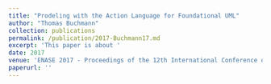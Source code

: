 ```yaml
---
title: "Prodeling with the Action Language for Foundational UML"
author: "Thomas Buchmann"
collection: publications
permalink: /publication/2017-Buchmann17.md
excerpt: 'This paper is about '
date: 2017
venue: 'ENASE 2017 - Proceedings of the 12th International Conference on Evaluation of Novel Approaches to Software Engineering, Porto, Portugal, April 28-29, 2017'
paperurl: ''
---
```

